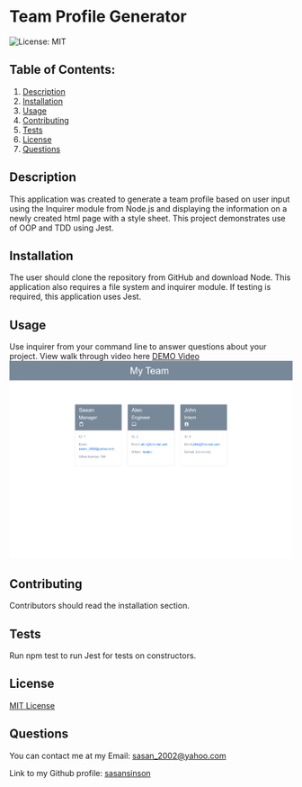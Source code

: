 # Team Profile Generator
  ![License: MIT](https://img.shields.io/badge/License-MIT-yellow.svg)
  ## Table of Contents:
  1. [Description](#Description) 
  2. [Installation](#Installation)
  3. [Usage](#Usage)  
  4. [Contributing](#Contributing)
  5. [Tests](#Tests)
  6. [License](#License)
  7. [Questions](#Questions)
  
## Description
This application was created to generate a team profile based on user input using the Inquirer module from Node.js and displaying the information on a newly created html page with a style sheet. This project demonstrates use of OOP and TDD using Jest. 
## Installation
The user should clone the repository from GitHub and download Node. This application also requires a file system and inquirer module. If testing is required, this application uses Jest.
## Usage
Use inquirer from your command line to answer questions about your project. View walk through video here [DEMO Video](https://drive.google.com/file/d/1DyksP-IeH2sVtjWY2qmaYBKSn21MMutn/view?usp=sharing)
![ScreenShot.](./asset/screenshot.png)
## Contributing
Contributors should read the installation section.
## Tests
Run npm test to run Jest for tests on constructors.
## License
[MIT License](https://opensource.org/licenses/MIT)
## Questions
You can contact me at my Email: sasan_2002@yahoo.com

Link to my Github profile: [sasansinson](https://github.com/sasansinson)